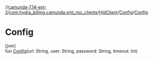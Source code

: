 //[camunda-7.14-ext-2](../../../../index.md)/[com.hydra_billing.camunda.xml_rpc_clients](../../index.md)/[HidClient](../index.md)/[Config](index.md)/[Config](-config.md)

# Config

[jvm]\
fun [Config](-config.md)(url: String, user: String, password: String, timeout: Int)
